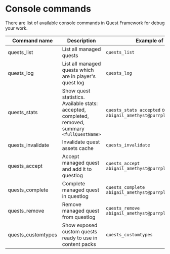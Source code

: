 ﻿# Console commands

There are list of available console commands in Quest Framework for debug your work.

Command name       | Description                     | Example of usage
------------------ | ------------------------------- | ----------------
quests_list        | List all managed quests         | `quests_list`
quests_log         | List all managed quests which are in player's quest log | `quests_log`
quests_stats       | Show quest statistics. Available stats: accepted, completed, removed, summary `<fullQuestName>` | `quests_stats accepted` or `quests_stats abigail_amethyst@purrplingcat.testquests`
quests_invalidate  | Invalidate quest assets cache   | `quests_invalidate`
quests_accept      | Accept managed quest and add it to questlog | `quests_accept abigail_amethyst@purrplingcat.testquests`
quests_complete    | Complete managed quest in questlog | `quests_complete abigail_amethyst@purrplingcat.testquests`
quests_remove      | Remove managed quest from questlog | `quests_remove abigail_amethyst@purrplingcat.testquests`
quests_customtypes | Show exposed custom quests ready to use in content packs | `quests_customtypes`
